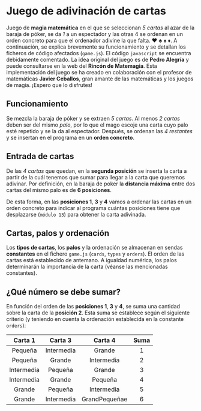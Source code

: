 ﻿# Juego de adivinación de cartas
Juego de **magia matemática** en el que se seleccionan _5 cartas_ al azar de la baraja de póker, se da _1_ a un espectador y las otras 4 se ordenan en un orden concreto para que el ordenador adivine la que falta. :hearts: :clubs: :spades: :diamonds:. A continuación, se explica brevemente su funcionamiento y se detallan los ficheros de código afectados (`game.js`). El código `javascript` se encuentra debidamente comentado. La idea original del juego es de **Pedro Alegría** y puede consultarse en la web del **Rincón de Matemagia**. Esta implementación del juego se ha creado en colaboración con el profesor de matemáticas **Javier Ceballos**, gran amante de las matemáticas y los juegos de magia. ¡Espero que lo disfrutes!

## Funcionamiento
Se mezcla la baraja de póker y se extraen _5 cartas_. Al menos _2 cartas_ deben ser del mismo _palo_, por lo que el mago escoje una carta cuyo palo esté repetido y se la da al espectador. Después, se ordenan las _4 restantes_ y se insertan en el programa en un **orden concreto**.

## Entrada de cartas
De las _4 cartas_ que quedan, en la **segunda posición** se inserta la carta a partir de la cuál tenemos que sumar para llegar a la carta que queremos adivinar. Por definición, en la baraja de poker la **distancia máxima** entre dos cartas del mismo palo es de **6 posiciones**.

De esta forma, en las **posiciones 1**, **3** y **4** vamos a ordenar las cartas en un orden concreto para indicar al programa cuántas posiciones tiene que desplazarse (`módulo 13`) para obtener la carta adivinada.

## Cartas, palos y ordenación
Los **tipos de cartas**, los **palos** y la ordenación se almacenan en sendas **constantes** en el fichero `game.js` (`cards`, `types` y `orders`). El orden de las cartas está establecido de antemano. A igualdad numérica, los palos determinarán la importancia de la carta (véanse las mencionadas constantes).

## ¿Qué número se debe sumar?
En función del orden de las **posiciones 1**, **3** y **4**, se suma una cantidad sobre la carta de la **posición 2**. Esta suma se establece según el siguiente criterio (y teniendo en cuenta la ordenación establecida en la constante `orders`):

| Carta 1 | Carta 3 | Carta 4 | Suma |
| :---: | :---: | :---: | :---: |
| Pequeña | Intermedia | Grande | 1 |
| Pequeña | Grande | Intermedia | 2 |
| Intermedia | Pequeña | Grande | 3 |
| Intermedia | Grande | Pequeña | 4 |
| Grande | Pequeña | Intermedia | 5 |
| Grande | Intermedia | GrandPequeñae | 6 |
